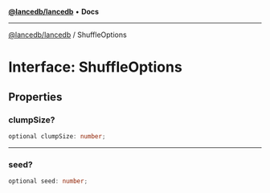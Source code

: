 [**@lancedb/lancedb**](../README.md) • **Docs**

***

[@lancedb/lancedb](../globals.md) / ShuffleOptions

# Interface: ShuffleOptions

## Properties

### clumpSize?

```ts
optional clumpSize: number;
```

***

### seed?

```ts
optional seed: number;
```
